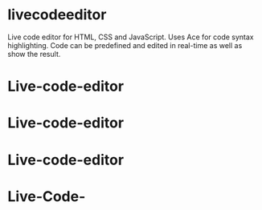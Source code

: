 # livecodeeditor
Live code editor for HTML, CSS and JavaScript. Uses Ace for code syntax highlighting. Code can be predefined and edited in real-time as well as show the result.
# Live-code-editor
# Live-code-editor
# Live-code-editor
# Live-Code-
